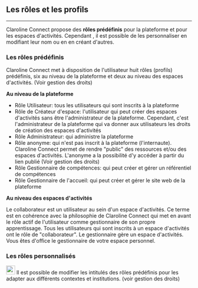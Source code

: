 ## Les rôles et les profils

---

Claroline Connect propose des **rôles prédéfinis** pour la plateforme et pour les espaces d'activités. Cependant , il est possible de les personnaliser en modifiant leur nom ou en en créant d'autres.

### Les rôles prédéfinis

Claroline Connect met à disposition de l'utilisateur huit rôles (profils) prédéfinis, six au niveau de la plateforme et deux au niveau des espaces d'activités. (Voir gestion des droits)

**Au niveau de la plateforme**

* Rôle Utilisateur: tous les utilisateurs qui sont inscrits à la plateforme
* Rôle de Créateur d'espace: l'utilisateur qui peut créer des espaces d'activités sans être l'administrateur de la plateforme. Cependant, c'est l'administrateur de la plateforme qui va donner aux utilisateurs les droits de création des espaces d'activités
* Rôle Administrateur: qui administre la plateforme
* Rôle anonyme: qui n'est pas inscrit à la plateforme (l'internaute). Claroline Connect permet de rendre "public" des ressources et/ou des espaces d'activités. L'anonyme a la possibilité d'y accéder à partir du lien publié (Voir gestion des droits)
* Rôle Gestionnaire de compétences: qui peut créer et gérer un référentiel de compétences
* Rôle Gestionnaire de l'accueil: qui peut créer et gérer le site web de la plateforme

**Au niveau des espaces d'activités**

Le collaborateur est un utilisateur au sein d'un espace d'activités. Ce terme est en cohérence avec la philosophie de Claroline Connect qui met en avant le rôle actif de l'utilisateur comme gestionnaire de son propre apprentissage. Tous les utilisateurs qui sont inscrits à un espace d'activités ont le rôle de "collaborateur".
Le gestionnaire gère un espace d'activités. Vous êtes d'office le gestionnaire de votre espace personnel.

### Les rôles personnalisés

<img style="max-width: 100%" src="http://www.claroline.net/uploads/custom/images/1758.png" width="24" height="24"> Il est possible de modifier les intitulés des rôles prédéfinis pour les adapter aux différents contextes et institutions. (voir gestion des droits)



